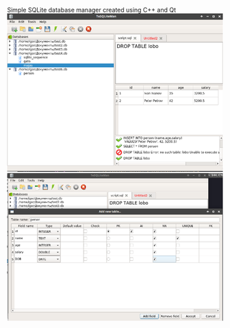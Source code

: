 Simple SQLite database manager created using C++ and Qt
![Alt text](screenshot1.png?raw=true "Screenshot1")
![Alt text](screenshot2.png?raw=true "Screenshot2")
